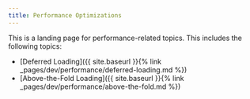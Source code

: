 ```yaml
---
title: Performance Optimizations
---
```


This is a landing page for performance-related topics. This includes the following topics:

- [Deferred Loading]({{ site.baseurl }}{% link _pages/dev/performance/deferred-loading.md %})
- [Above-the-Fold Loading]({{ site.baseurl }}{% link _pages/dev/performance/above-the-fold.md %})

